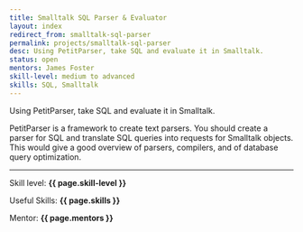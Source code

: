 ```yaml
---
title: Smalltalk SQL Parser & Evaluator
layout: index
redirect_from: smalltalk-sql-parser
permalink: projects/smalltalk-sql-parser
desc: Using PetitParser, take SQL and evaluate it in Smalltalk.
status: open
mentors: James Foster
skill-level: medium to advanced
skills: SQL, Smalltalk
---
```

Using PetitParser, take SQL and evaluate it in Smalltalk.

PetitParser is a framework to create text parsers. You should create a parser
for SQL and translate SQL queries into requests for Smalltalk objects.
This would give a good overview of parsers, compilers, and of database query
optimization.

* * *

Skill level: **{{ page.skill-level }}**

Useful Skills: **{{ page.skills }}**

Mentor: **{{ page.mentors }}**
